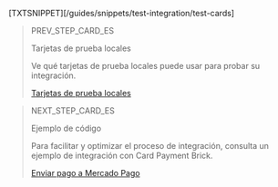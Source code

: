 [TXTSNIPPET][/guides/snippets/test-integration/test-cards]

> PREV_STEP_CARD_ES
>
> Tarjetas de prueba locales
>
> Ve qué tarjetas de prueba locales puede usar para probar su integración.
>
> [Tarjetas de prueba locales](/developers/es/docs/checkout-bricks/card-payment-brick/integration-test/test-cards)

> NEXT_STEP_CARD_ES
>
> Ejemplo de código
>
> Para facilitar y optimizar el proceso de integración, consulta un ejemplo de integración con Card Payment Brick.
>
> [Enviar pago a Mercado Pago](/developers/es/docs/checkout-bricks/card-payment-brick/code-example)